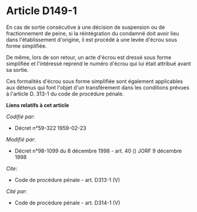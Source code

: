 # Article D149-1

En cas de sortie consécutive à une décision de suspension ou de fractionnement de peine, si la réintégration du condamné doit
avoir lieu dans l'établissement d'origine, il est procédé à une levée d'écrou sous forme simplifiée. 

De même, lors de son retour, un acte d'écrou est dressé sous forme simplifiée et l'intéressé reprend le numéro d'écrou qui
lui était attribué avant sa sortie. 

Ces formalités d'écrou sous forme simplifiée sont également applicables aux détenus qui font l'objet d'un transfèrement dans
les conditions prévues à l'article D. 313-1 du code de procédure pénale.

**Liens relatifs à cet article**

_Codifié par_:

  - Décret n°59-322 1959-02-23

_Modifié par_:

  - Décret n°98-1099 du 8 décembre 1998 - art. 40 () JORF 9 décembre 1998

_Cite_:

  - Code de procédure pénale - art. D313-1 (V)

_Cité par_:

  - Code de procédure pénale - art. D314-1 (V)

